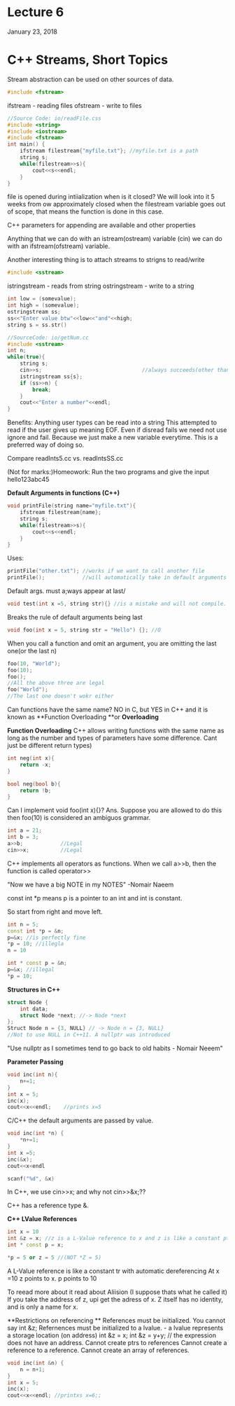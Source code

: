 # Lecture 6
January 23, 2018
# C++ Streams, Short Topics

Stream abstraction can be used on other sources of data.
```c
#include <fstream>
```

ifstream - reading files
ofstream - write to files


```cpp
//Source Code: io/readFile.css
#include <string>
#include <iostream>
#include <fstream>
int main() {
    ifstream filestream{"myfile.txt"}; //myfile.txt is a path
    string s;
    while(filestream>>s){
        cout<<s<<endl;
    }
}
```

file is opened during intiialization
when is it closed? We will look into it 5 weeks from ow approximately
closed when the filestream variable goes out of scope, that means the function is done in this case.

C++ parameters for appending are available and other properties

Anything that we can do with an istream(ostream) variable  (cin) we can do with an ifstream(ofstream) variable.

 Another interesting thing is to attach streams to strigns to read/write
```cpp
#include <sstream>
```
 istringstream - reads from string
 ostringstream - write to a string
 
```cpp
int low = (somevalue);
int high = (somevalue);
ostringstream ss;
ss<<"Enter value btw"<<low<<"and"<<high;
string s = ss.str()
```

```cpp
//SourceCode: io/getNum.cc
#include <sstream>
int n;
while(true){
    string s;
    cin>>s;                                //always succeeds(other than in EOF)
    istringstream ss{s};
    if (ss>>n) {
        break;    
    }
    cout<<"Enter a number"<<endl;
}

```
Benefits: Anything user types can be read into a string
This attempted to read if the user gives up meaning EOF.
Even if disread fails we need not use ignore and fail. Because we just make a new variable everytime.
This is a preferred way of doing so.

Compare readInts5.cc vs. readIntsSS.cc

(Not for marks:)Homeowork: Run the two programs and give the input hello123abc45

**Default Arguments in functions (C++)**
```cpp
void printFile(string name="myfile.txt"){
    ifstream filestream{name};
    string s;
    while(filestream>>s){
        cout<<s<<endl;
    }
}
```
Uses:
```cpp
printFile("other.txt"); //works if we want to call another file
printFile();            //will automatically take in default arguments
```

Default args. must a;ways appear at last/
```cpp
void test(int x =5, string str){} //is a mistake and will not compile. 
```
Breaks the rule of default arguments being last

```cpp
void foo(int x = 5, string str = "Hello") {}; //O
```
When you call a function and omit an argument, you are omitting the last one(or the last n)

```cpp
foo(10, "World");
foo(10);
foo();
//All the above three are legal 
foo("World");
//The last one doesn't wokr either
```

Can functions have the same name? NO in C, but YES in C++ and it is known as **Function Overloading **or **Overloading**

**Function Overloading**
C++ allows writing functions with the same name as long as the number and types of parameters have some difference. Cant just be different return types)

```cpp
int neg(int x){
    return -x;
}

bool neg(bool b){
    return !b;
}
```

Can I implement void foo(int x){}?
Ans. Suppose you are allowed to do this then foo(10) is considered an ambiguos grammar.

```cpp
int a = 21;
int b = 3;
a>>b;            //Legal
cin>>x;          //Legal
```

C++ implements all operators as functions.
When we call a>>b, then the function is called operator>>

"Now we have a big NOTE in my NOTES" -Nomair Naeem

const int *p means p is a pointer to an int and int is constant.

So start from right and move left.
```cpp
int n = 5;
const int *p = &n;
p=&x; //is perfectly fine
*p = 10; //illegla
n = 10

int * const p = &n;
p=&x; //illegal
*p = 10;
```

**Structures in C++**
```cpp
struct Node {
    int data;
    struct Node *next; //-> Node *next
};
Struct Node n = {3, NULL} // -> Node n = {3, NULL} 
//Not to use NULL in C++11. A nullptr was introduced
```

"Use nullptr as I sometimes tend to go back to old habits - Nomair Neeem"

**Parameter Passing**
```cpp
void inc(int n){
    n+=1;
}
int x = 5;
inc(x);
cout<<x<<endl;    //prints x=5
```

C/C++ the default arguments are passed by value.

```c
void inc(int *n) {
    *n+=1;
}
int x =5;
inc(&x);
cout<<x<endl
```

```c
scanf("%d", &x)
```

In C++, we use cin>>x; and why not cin>>&x;??

C++ has a reference type &.

**C++ LValue References**
```cpp
int x = 10
int &z = x; //z is a L-Value reference to x and z is like a constant ptr to x.
int * const p = x;

*p = 5 or z = 5 //(NOT *Z = 5)
```

A L-Value reference is like a constant tr with automatic dereferencing
At x =10
z points to x.
p points to 10

To reead more about it read about Aliision (I suppose thats what he called it)
If you take the address of z, upi get the adress of x. Z itself has no identity, and is only a name for x.

**Restrictions on referencing **
References must be initialized. You cannot say int &z; 
Refernences must be initialized to a lvalue.
    - a lvalue represents a storage location (on address)
        int &z = x;
        int &z = y+y; // the expression does not have an address.
Cannot create ptrs to references
Cannot create a reference to a reference.
Cannot create an array of references.

```cpp
void inc(int &n) {
    n = n+1;
}
int x = 5;
inc(x);
cout<<x<<endl; //printxs x=6;;
```

